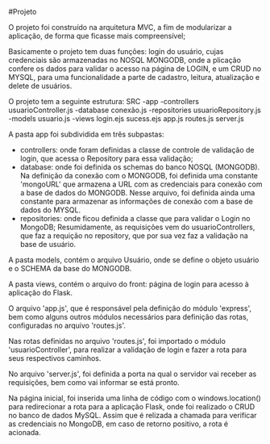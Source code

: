 #Projeto

O projeto foi construído na arquitetura MVC, a fim de modularizar a aplicação, de forma que ficasse mais compreensível;

Basicamente o projeto tem duas funções: login do usuário, cujas credenciais são armazenadas no NOSQL MONGODB, onde a plicação confere os dados para validar o acesso na página de LOGIN,
e um CRUD no MYSQL, para uma funcionalidade a parte de cadastro, leitura, atualização e delete de usuários.

O projeto tem a seguinte estrutura:
SRC
  -app
    -controllers
      usuarioController.js
    -database
      conexão.js
    -repositories
        usuarioRepository.js
  -models
    usuario.js
  -views
    login.ejs
    sucess.ejs
  app.js
  routes.js
  server.js

A pasta app foi subdividida em três subpastas:
  - controllers: onde foram definidas a classe de controle de validação de login, que acessa o Repository para essa validação;
  - database: onde foi definida os schemas do banco NOSQL (MONGODB). Na definição da conexão com o MONGODB,
    foi definida uma constante 'mongoURL' que armazena a URL com as credenciais para conexão com a base de dados do MONGODB.
    Nesse arquivo, foi definida ainda uma constante para armazenar as informações de conexão com a base de dados do MYSQL.
  - repositories: onde ficou definida a classe que para validar o Login no MongoDB;
Resumidamente, as requisições vem do usuarioControllers, que faz a requição no repository, que por sua vez faz a validação na base de usuário.

A pasta models, contém o arquivo Usuário, onde se define o objeto usuário e o SCHEMA da base do MONGODB.

A pasta views, contém o arquivo do front: página de login para acesso à aplicação do Flask.
  

O arquivo 'app.js', que é responsável pela definição do módulo 'express', bem como alguns outros módulos necessários para definição das rotas, 
configuradas no arquivo 'routes.js'. 

Nas rotas definidas no arquivo 'routes.js', foi importado o módulo 'usuarioController', para realizar a validação de login e fazer a rota para seus respectivos caminhos.

No arquivo 'server.js', foi definida a porta na qual o servidor vai receber as requisições, bem como vai informar se está pronto.

Na página inicial, foi inserida uma linha de código com o windows.location() para redirecionar a rota para a aplicação Flask, onde foi realizado o CRUD no banco de dados MySQL.
Assim que é relizada a chamada para verificar as credenciais no MongoDB, em caso de retorno positivo, a rota é acionada.
